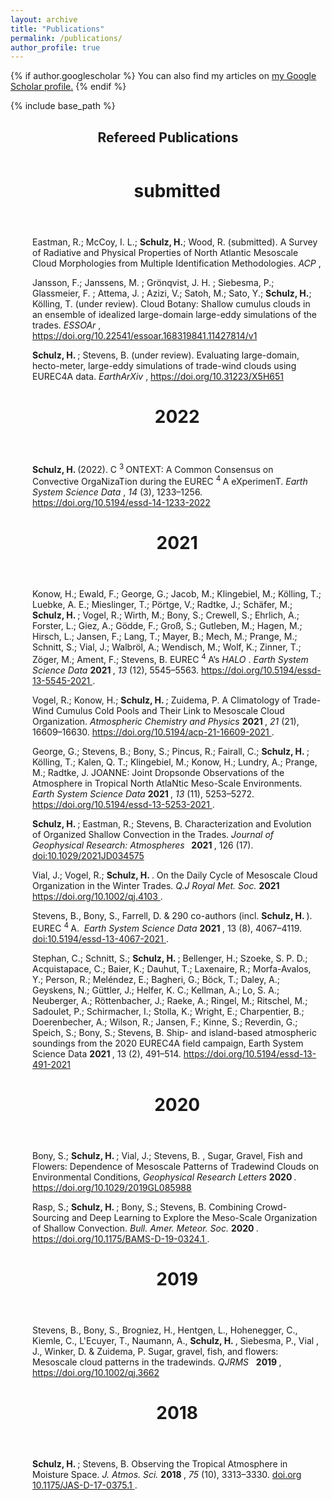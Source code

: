 ```yaml
---
layout: archive
title: "Publications"
permalink: /publications/
author_profile: true
---
```


{% if author.googlescholar %}
  You can also find my articles on <u><a href="{{author.googlescholar}}">my Google Scholar profile</a>.</u>
{% endif %}

{% include base_path %}

<div id="c29211" class="frame frame-default frame-type-textmedia frame-layout-0">
  <a id="c29599">
  </a>
  <header>
    <h2 class="">
      Refereed Publications
    </h2>
  </header>
  <div class="ce-textpic ce-right ce-intext">
    <div class="ce-bodytext">
      <div class="csl-right-inline" style="margin: 0 .4em 0 2.5em; ">
        <div class="frame frame-default frame-type-list frame-layout-0 frame-space-after-small" id="c32315">
          <header>
            <h1>submitted
            </h1>
          </header>
          <p>
            Eastman, R.; McCoy, I. L.; <strong>Schulz, H.</strong>; Wood, R. (submitted). A Survey of Radiative and Physical Properties of North Atlantic Mesoscale Cloud Morphologies from Multiple Identification Methodologies.
            <i>ACP
            </i>,
          </p>
          <p>
            Jansson, F.; Janssens, M. ; Grönqvist, J. H. ; Siebesma, P.; Glassmeier, F. ; Attema, J. ; Azizi, V.; Satoh, M.; Sato, Y.; <strong>Schulz, H.</strong>; Kölling, T. (under review). Cloud Botany: Shallow cumulus clouds in an ensemble of idealized large-domain large-eddy simulations of the trades. 
            <i>ESSOAr
            </i>,
            <a href="https://doi.org/10.22541/essoar.168319841.11427814/v1" target="_blank">https://doi.org/10.22541/essoar.168319841.11427814/v1
            </a>
          </p>
          <p>
            <strong>Schulz, H.
            </strong>; Stevens, B. (under review). Evaluating large-domain, hecto-meter, large-eddy simulations of trade-wind clouds using EUREC4A data. 
            <i>EarthArXiv
            </i>,
            <a href="https://doi.org/10.31223/X5H651" target="_blank">https://doi.org/10.31223/X5H651
            </a>
          </p>
          <header>
            <h1>2022
            </h1>
          </header>
          <p>
            <strong>Schulz, H.
            </strong> (2022). C
            <sup>3
            </sup>ONTEXT: A Common Consensus on Convective OrgaNizaTion during the EUREC
            <sup>4
            </sup>A eXperimenT. 
            <i>Earth System Science Data
            </i>, 
            <i>14 
            </i>(3), 1233–1256. 
            <a href="https://doi.org/10.5194/essd-14-1233-2022" target="_blank">https://doi.org/10.5194/essd-14-1233-2022
            </a>
          </p>
          <div class="frame frame-default frame-type-list frame-layout-0 frame-space-after-small" id="c32315">
            <header>
              <h1>2021
              </h1>
            </header>
            <p>Konow, H.; Ewald, F.; George, G.; Jacob, M.; Klingebiel, M.; Kölling, T.; Luebke, A. E.; Mieslinger, T.; Pörtge, V.; Radtke, J.; Schäfer, M.;
              <strong> Schulz, H.
              </strong>; Vogel, R.; Wirth, M.; Bony, S.; Crewell, S.; Ehrlich, A.; Forster, L.; Giez, A.; Gödde, F.; Groß, S.; Gutleben, M.; Hagen, M.; Hirsch, L.; Jansen, F.; Lang, T.; Mayer, B.; Mech, M.; Prange, M.; Schnitt, S.; Vial, J.; Walbröl, A.; Wendisch, M.; Wolf, K.; Zinner, T.; Zöger, M.; Ament, F.; Stevens, B. EUREC
              <sup>4
              </sup>A’s 
              <i>HALO
              </i>. 
              <i>Earth System Science Data
              </i>
              <b>2021
              </b>, 
              <i>13
              </i> (12), 5545–5563. 
              <a href="https://doi.org/10.5194/essd-13-5545-2021" target="_blank">https://doi.org/10.5194/essd-13-5545-2021
              </a>.
            </p>
            <p>Vogel, R.; Konow, H.; 
              <strong>Schulz, H.
              </strong>; Zuidema, P. A Climatology of Trade-Wind Cumulus Cold Pools and Their Link to Mesoscale Cloud Organization. 
              <i>Atmospheric Chemistry and Physics
              </i>
              <b>2021
              </b>, 
              <i>21
              </i> (21), 16609–16630. 
              <a href="https://doi.org/10.5194/acp-21-16609-2021" target="_blank">https://doi.org/10.5194/acp-21-16609-2021
              </a>.
            </p>
            <p>George, G.; Stevens, B.; Bony, S.; Pincus, R.; Fairall, C.; 
              <strong>Schulz, H.
              </strong>; Kölling, T.; Kalen, Q. T.; Klingebiel, M.; Konow, H.; Lundry, A.; Prange, M.; Radtke, J. JOANNE: Joint Dropsonde Observations of the Atmosphere in Tropical North AtlaNtic Meso-Scale Environments. 
              <i>Earth System Science Data
              </i>
              <b>2021
              </b>, 
              <i>13
              </i> (11), 5253–5272. 
              <a href="https://doi.org/10.5194/essd-13-5253-2021" target="_blank">https://doi.org/10.5194/essd-13-5253-2021
              </a>.
            </p>
            <p>
              <strong>Schulz, H.
              </strong>; Eastman, R.; Stevens, B. Characterization and Evolution of Organized Shallow Convection in the Trades. 
              <i>Journal of Geophysical Research: Atmospheres
              </i>
              <strong>&nbsp; 2021
              </strong>, 126 (17). 
              <a href="https://agupubs.onlinelibrary.wiley.com/doi/10.1029/2021JD034575" target="_blank">doi:10.1029/2021JD034575
              </a>
            </p>
            <p>Vial, J.; Vogel, R.; 
              <strong>Schulz, H.
              </strong>. On the Daily Cycle of Mesoscale Cloud Organization in the Winter Trades. 
              <i>Q.J Royal Met. Soc. 
              </i>
              <strong>2021 
              </strong>
              <a href="https://doi.org/10.1002/qj.4103" target="_blank">https://doi.org/10.1002/qj.4103
              </a>.
            </p>
            <p>Stevens, B., Bony, S., Farrell, D. &amp; 290 co-authors (incl. 
              <strong>Schulz, H.
              </strong>). EUREC
              <sup>4
              </sup>A.&nbsp;
              <em>Earth System Science Data 
              </em>
              <strong>2021
              </strong>, 13 (8), 4067–4119. 
              <a href="https://doi.org/10.5194/essd-13-4067-2021" target="_blank">doi:10.5194/essd-13-4067-2021
              </a>.
            </p>
            <p>Stephan, C.; Schnitt, S.; 
              <strong>Schulz, H.
              </strong>; Bellenger, H.; Szoeke, S. P. D.; Acquistapace, C.; Baier, K.; Dauhut, T.; Laxenaire, R.; Morfa-Avalos, Y.; Person, R.; Meléndez, E.; Bagheri, G.; Böck, T.; Daley, A.; Geyskens, N.; Güttler, J.; Helfer, K. C.; Kellman, A.; Lo, S. A.; Neuberger, A.; Röttenbacher, J.; Raeke, A.; Ringel, M.; Ritschel, M.; Sadoulet, P.; Schirmacher, I.; Stolla, K.; Wright, E.; Charpentier, B.; Doerenbecher, A.; Wilson, R.; Jansen, F.; Kinne, S.; Reverdin, G.; Speich, S.; Bony, S.; Stevens, B. Ship- and island-based atmospheric soundings from the 2020 EUREC4A field campaign, Earth System Science Data 
              <strong>2021
              </strong>, 13 (2), 491–514. 
              <a href="https://doi.org/10.5194/essd-2020-174" target="_blank">
              </a>
              <a href="https://doi.org/10.5194/essd-13-491-2021" target="_blank">https://doi.org/10.5194/essd-13-491-2021
              </a>
            </p>
            <div class="frame frame-default frame-type-list frame-layout-0 frame-space-after-small" id="c32315">
              <header>
                <h1>2020
                </h1>
              </header>
              <p>Bony, S.; 
                <b>Schulz, H.
                </b>; Vial, J.; Stevens, B. , Sugar, Gravel, Fish and Flowers: Dependence of Mesoscale Patterns of Tradewind Clouds on Environmental Conditions, 
                <i>Geophysical Research Letters 
                </i>
                <strong>2020
                </strong>
                <i>.
                </i>
                <a href="https://doi.org/10.1029/2019GL085988" target="_blank" aria-label="Digital Object Identifier" class="epub-doi">https://doi.org/10.1029/2019GL085988
                </a>
              </p>
              <p>Rasp, S.; 
                <strong>Schulz, H.
                </strong>; Bony, S.; Stevens, B. Combining Crowd-Sourcing and Deep Learning to Explore the Meso-Scale Organization of Shallow Convection. 
                <i>Bull. Amer. Meteor. Soc.
                </i>
                <strong>2020
                </strong>. 
                <a href="https://doi.org/10.1175/BAMS-D-19-0324.1" target="_blank">https://doi.org/10.1175/BAMS-D-19-0324.1
                </a>.
              </p>
              <div class="frame frame-default frame-type-list frame-layout-0 frame-space-after-small" id="c32315">
                <header>
                  <h1>2019
                  </h1>
                </header>
                <p>Stevens, B., Bony, S., Brogniez, H., Hentgen, L., Hohenegger, C., Kiemle, C., L'Ecuyer, T., Naumann, A., 
                  <b>Schulz, H.
                  </b>, Siebesma, P., Vial , J., Winker, D. &amp; Zuidema, P. Sugar, gravel, fish, and flowers: Mesoscale cloud patterns in the tradewinds. 
                  <i>QJRMS
                  </i>&nbsp; 
                  <b>2019
                  </b>, 
                  <a href="https://doi.org/10.1002/qj.3662" target="_blank" aria-label="Digital Object Identifier" class="epub-doi">https://doi.org/10.1002/qj.3662
                  </a>
                </p>
                <div class="frame frame-default frame-type-list frame-layout-0 frame-space-after-small" id="c32315">
                  <header>
                    <h1>2018
                    </h1>
                  </header>
                  <p>
                    <b>Schulz, H.
                    </b>; Stevens, B. Observing the Tropical Atmosphere in Moisture Space. 
                    <i>J. Atmos. Sci.
                    </i>
                    <b>2018
                    </b>, 
                    <i>75
                    </i> (10), 3313–3330. 
                    <a href="https://doi.org/" target="_blank">doi.org
                    </a>
                    <a href="https://doi.org/10.1175/JAS-D-17-0375.1" target="_blank">10.1175/JAS-D-17-0375.1
                    </a>.
                  </p>
                </div>
              </div>
            </div>
          </div>
        </div>
      </div>
    </div>
  </div>
</div>

